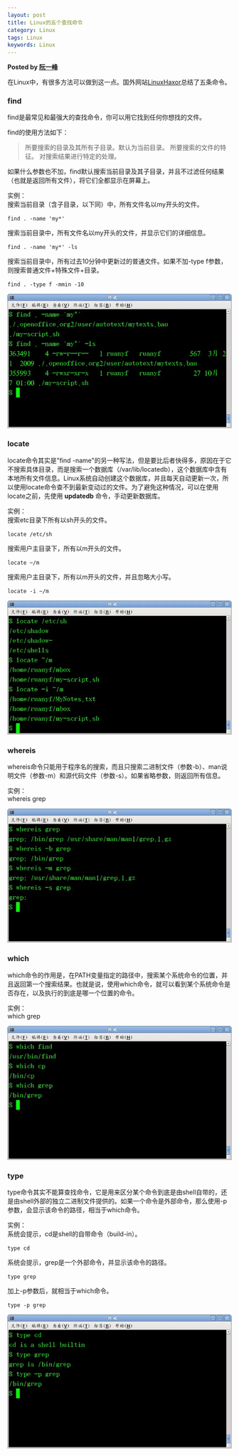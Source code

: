 ```yaml
---  
layout: post  
title: Linux的五个查找命令  
category: Linux  
tags: Linux  
keywords: Linux  
---  
```


__Posted by [阮一峰](http://www.ruanyifeng.com/blog/2009/10/5_ways_to_search_for_files_using_the_terminal.html)__  

在Linux中，有很多方法可以做到这一点。国外网站[LinuxHaxor](http://www.linuxhaxor.net/?p=904)总结了五条命令。

### find

find是最常见和最强大的查找命令，你可以用它找到任何你想找的文件。

find的使用方法如下：

> 所要搜索的目录及其所有子目录。默认为当前目录。
> 所要搜索的文件的特征。
> 对搜索结果进行特定的处理。

如果什么参数也不加，find默认搜索当前目录及其子目录，并且不过滤任何结果（也就是返回所有文件），将它们全都显示在屏幕上。

实例：  
搜索当前目录（含子目录，以下同）中，所有文件名以my开头的文件。

    find . -name 'my*'

搜索当前目录中，所有文件名以my开头的文件，并显示它们的详细信息。

	find . -name 'my*' -ls

搜索当前目录中，所有过去10分钟中更新过的普通文件。如果不加-type f参数，则搜索普通文件+特殊文件+目录。

	find . -type f -mmin -10

![](/assets/postAssets/2018/15396715619147.webp)

### locate

locate命令其实是"find -name"的另一种写法，但是要比后者快得多，原因在于它不搜索具体目录，而是搜索一个数据库（/var/lib/locatedb），这个数据库中含有本地所有文件信息。Linux系统自动创建这个数据库，并且每天自动更新一次，所以使用locate命令查不到最新变动过的文件。为了避免这种情况，可以在使用locate之前，先使用 **updatedb** 命令，手动更新数据库。

实例：  
搜索etc目录下所有以sh开头的文件。

	locate /etc/sh

搜索用户主目录下，所有以m开头的文件。

	locate ~/m

搜索用户主目录下，所有以m开头的文件，并且忽略大小写。

	locate -i ~/m

![](/assets/postAssets/2018/15396715754201.webp)


### whereis

whereis命令只能用于程序名的搜索，而且只搜索二进制文件（参数-b）、man说明文件（参数-m）和源代码文件（参数-s）。如果省略参数，则返回所有信息。

实例：  
	whereis grep

![](/assets/postAssets/2018/15396715858730.webp)

### which

which命令的作用是，在PATH变量指定的路径中，搜索某个系统命令的位置，并且返回第一个搜索结果。也就是说，使用which命令，就可以看到某个系统命令是否存在，以及执行的到底是哪一个位置的命令。

实例：  
	which grep  

![](/assets/postAssets/2018/15396715969768.webp)

### type

type命令其实不能算查找命令，它是用来区分某个命令到底是由shell自带的，还是由shell外部的独立二进制文件提供的。如果一个命令是外部命令，那么使用-p参数，会显示该命令的路径，相当于which命令。

实例：  
系统会提示，cd是shell的自带命令（build-in）。

	type cd

系统会提示，grep是一个外部命令，并显示该命令的路径。

	type grep

加上-p参数后，就相当于which命令。

	type -p grep

![](/assets/postAssets/2018/15396716114721.webp)


